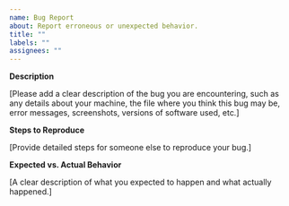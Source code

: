 ```yaml
---
name: Bug Report
about: Report erroneous or unexpected behavior.
title: ""
labels: ""
assignees: ""
---
```


**Description**

[Please add a clear description of the bug you are encountering, such as any
details about your machine, the file where you think this bug may be, error
messages, screenshots, versions of software used, etc.]

**Steps to Reproduce**

[Provide detailed steps for someone else to reproduce your bug.]

**Expected vs. Actual Behavior**

[A clear description of what you expected to happen and what actually happened.]
